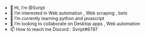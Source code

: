 - 👋 Hi, I’m @Svript
- 👀 I’m interested in Web automation , Web scraping , bots
- 🌱 I’m currently learning python and javascript
- 💞️ I’m looking to collaborate on Desktop apps , Web automation
- 📫 How to reach me Discord : Svript#6797

<!---
Svript/Svript is a ✨ special ✨ repository because its `README.md` (this file) appears on your GitHub profile.
You can click the Preview link to take a look at your changes.
--->
